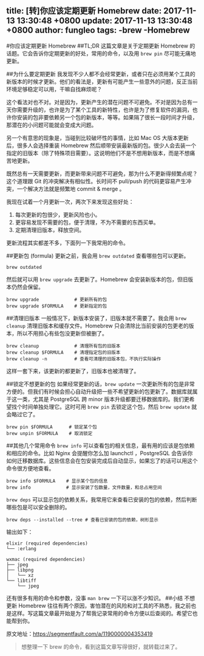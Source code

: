 title: [转]你应该定期更新 Homebrew
date: 2017-11-13 13:30:48 +0800
update: 2017-11-13 13:30:48 +0800
author: fungleo
tags:
    -brew
    -Homebrew
---

#你应该定期更新 Homebrew
##TL;DR
这篇文章是关于定期更新 Homebrew 的话题。它会告诉你定期更新的好处，常用的命令，以及用 `brew pin` 尽可能无痛地更新。

##为什么要定期更新
我发现不少人都不会经常更新，或者只在必须用某个工具的新版本的时候才更新。他们的看法是，更新有可能产生一些意外的问题，反正当前环境足够稳定可以用，干嘛自找麻烦呢？

这个看法对也不对。对是因为，更新产生的潜在问题不可避免。不对是因为总有一天你需要升级的，也许是为了某个工具的新特性，也许是为了修复软件的漏洞，也许你安装的包非要依赖另一个包的新版本，等等。如果隔了很长一段时间才升级，那潜在的小问题可能就会变成大问题。

另一个有意思的现象是，当碰到比较破坏性的事情，比如 Mac OS 大版本更新后，很多人会选择重装 Homebrew 然后顺带安装最新版的包。很少人会去装一个指定的旧版本（除了特殊项目需要）。这说明他们不是不想用新版本，而是不想痛苦地更新。

既然总有一天需要更新，而更新带来问题不可避免，那为什么不更新得频繁点呢？这个道理跟 Git 的冲突解决有相似性。长时间不 pull/push 的代码更容易产生冲突，一个解决方法就是频繁地 commit & merge 。

我现在试着一个月更新一次，两次下来发现这些好处：

1. 每次更新的包很少，更新风险也小。
2. 更容易发现不需要的包，便于清理，不为不需要的东西买单。
3. 定期清理旧版本，释放空间。

更新流程其实都差不多，下面列一下我常用的命令。

##更新包 (formula)
更新之前，我会用 `brew outdated` 查看哪些包可以更新。
```
brew outdated
```
然后就可以用 `brew upgrade` 去更新了。Homebrew 会安装新版本的包，但旧版本仍然会保留。
```
brew upgrade             # 更新所有的包
brew upgrade $FORMULA    # 更新指定的包
```
##清理旧版本
一般情况下，新版本安装了，旧版本就不需要了。我会用 `brew cleanup` 清理旧版本和缓存文件。Homebrew 只会清除比当前安装的包更老的版本，所以不用担心有些包没更新但被删了。
```
brew cleanup             # 清理所有包的旧版本
brew cleanup $FORMULA    # 清理指定包的旧版本
brew cleanup -n          # 查看可清理的旧版本包，不执行实际操作
```
这样一套下来，该更新的都更新了，旧版本也被清理了。

##锁定不想更新的包
如果经常更新的话，`brew update` 一次更新所有的包是非常方便的。但我们有时候会担心自动升级把一些不希望更新的包更新了。数据库就属于这一类，尤其是 PostgreSQL 跨 minor 版本升级都要迁移数据库的。我们更希望找个时间单独处理它。这时可用 `brew pin` 去锁定这个包，然后 `brew update` 就会略过它了。
```
brew pin $FORMULA      # 锁定某个包
brew unpin $FORMULA    # 取消锁定
```

##其他几个常用命令
`brew info` 可以查看包的相关信息，最有用的应该是包依赖和相应的命令。比如 Nginx 会提醒你怎么加 launchctl ，PostgreSQL 会告诉你如何迁移数据库。这些信息会在包安装完成后自动显示，如果忘了的话可以用这个命令很方便地查看。
```
brew info $FORMULA    # 显示某个包的信息
brew info             # 显示安装了包数量，文件数量，和总占用空间
```
`brew deps` 可以显示包的依赖关系，我常用它来查看已安装的包的依赖，然后判断哪些包是可以安全删除的。
```
brew deps --installed --tree # 查看已安装的包的依赖，树形显示
```
输出如下：
```
elixir (required dependencies)
└── :erlang

wxmac (required dependencies)
├── jpeg
├── libpng
│   └── xz
└── libtiff
    └── jpeg
```
还有很多有用的命令和参数，没事 `man brew` 一下可以涨不少知识。
##小结
不想更新 Homebrew 往往有两个原因，害怕潜在的风险和对工具的不熟悉，我之前也是这样。写这篇文章最开始是为了帮我记录常用的命令方便以后查阅的。希望它也能帮到你。

原文地址：https://segmentfault.com/a/1190000004353419

> 想整理一下 brew 的命令，看到这篇文章写得很好，就转载过来了。